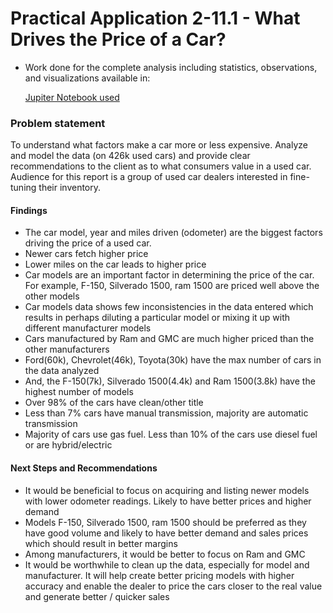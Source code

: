 # Practical Application 2-11.1 - What Drives the Price of a Car? #
* Work done for the complete analysis including statistics, observations, and visualizations available in:

    [Jupiter Notebook used](https://github.com/ndhomse/used-car-prices/blob/master/notebook/Practical_App_2-11.1.ipynb)
### Problem statement ###
To understand what factors make a car more or less expensive. Analyze and model the data (on 426k used cars) and provide clear recommendations to the client as to what consumers value in a used car.
Audience for this report is a group of used car dealers interested in fine-tuning their inventory.

#### Findings ####
* The car model, year and miles driven (odometer) are the biggest factors driving the price of a used car.
* Newer cars fetch higher price
* Lower miles on the car leads to higher price
* Car models are an important factor in determining the price of the car. For example, F-150, Silverado 1500, ram 1500 are priced well above the other models
* Car models data shows few inconsistencies in the data entered which results in perhaps diluting a particular model or mixing it up with different manufacturer models
* Cars manufactured by Ram and GMC are much higher priced than the other manufacturers
* Ford(60k), Chevrolet(46k), Toyota(30k) have the max number of cars in the data analyzed
* And, the F-150(7k), Silverado 1500(4.4k) and Ram 1500(3.8k) have the highest number of models
* Over 98% of the cars have clean/other title
* Less than 7% cars have manual transmission, majority are automatic transmission
* Majority of cars use gas fuel. Less than 10% of the cars use diesel fuel or are hybrid/electric


#### Next Steps and Recommendations ####
* It would be beneficial to focus on acquiring and listing newer models with lower odometer readings. Likely to have better prices and higher demand
* Models F-150, Silverado 1500, ram 1500 should be preferred as they have good volume and likely to have better demand and sales prices which should result in better margins
* Among manufacturers, it would be better to focus on Ram and GMC
* It would be worthwhile to clean up the data, especially for model and manufacturer. It will help create better pricing models with higher accuracy and enable the dealer to price the cars closer to the real value and generate better / quicker sales

